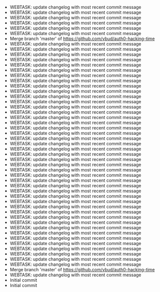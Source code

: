 - WEBTASK: update changelog with most recent commit message
- WEBTASK: update changelog with most recent commit message
- WEBTASK: update changelog with most recent commit message
- WEBTASK: update changelog with most recent commit message
- WEBTASK: update changelog with most recent commit message
- WEBTASK: update changelog with most recent commit message
- Merge branch 'master' of https://github.com/vbud/auth0-hacking-time
- WEBTASK: update changelog with most recent commit message
- WEBTASK: update changelog with most recent commit message
- WEBTASK: update changelog with most recent commit message
- WEBTASK: update changelog with most recent commit message
- WEBTASK: update changelog with most recent commit message
- WEBTASK: update changelog with most recent commit message
- WEBTASK: update changelog with most recent commit message
- WEBTASK: update changelog with most recent commit message
- WEBTASK: update changelog with most recent commit message
- WEBTASK: update changelog with most recent commit message
- WEBTASK: update changelog with most recent commit message
- WEBTASK: update changelog with most recent commit message
- WEBTASK: update changelog with most recent commit message
- WEBTASK: update changelog with most recent commit message
- WEBTASK: update changelog with most recent commit message
- WEBTASK: update changelog with most recent commit message
- WEBTASK: update changelog with most recent commit message
- WEBTASK: update changelog with most recent commit message
- WEBTASK: update changelog with most recent commit message
- WEBTASK: update changelog with most recent commit message
- WEBTASK: update changelog with most recent commit message
- WEBTASK: update changelog with most recent commit message
- WEBTASK: update changelog with most recent commit message
- WEBTASK: update changelog with most recent commit message
- WEBTASK: update changelog with most recent commit message
- WEBTASK: update changelog with most recent commit message
- WEBTASK: update changelog with most recent commit message
- WEBTASK: update changelog with most recent commit message
- WEBTASK: update changelog with most recent commit message
- WEBTASK: update changelog with most recent commit message
- WEBTASK: update changelog with most recent commit message
- WEBTASK: update changelog with most recent commit message
- WEBTASK: update changelog with most recent commit message
- WEBTASK: update changelog with most recent commit message
- WEBTASK: update changelog with most recent commit message
- WEBTASK: update changelog with most recent commit message
- WEBTASK: update changelog with most recent commit message
- WEBTASK: update changelog with most recent commit message
- WEBTASK: update changelog with most recent commit message
- WEBTASK: update changelog with most recent commit message
- WEBTASK: update changelog with most recent commit message
- WEBTASK: update changelog with most recent commit message
- WEBTASK: update changelog with most recent commit message
- Merge branch 'master' of https://github.com/vbud/auth0-hacking-time
- WEBTASK: update changelog with most recent commit message
- Initial commit
- Initial commit
